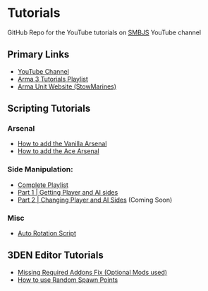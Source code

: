 # Tutorials
GitHub Repo for the YouTube tutorials on [SMBJS](https://www.youtube.com/c/SMBJS) YouTube channel

## Primary Links
- [YouTube Channel ](https://www.youtube.com/c/SMBJS )
- [Arma 3 Tutorials Playlist](https://bit.ly/3OwHYSL)  
- [Arma Unit Website (StowMarines)](https://www.stowmarines.co.uk/)

## Scripting Tutorials
### Arsenal
- [How to add the Vanilla Arsenal](https://youtu.be/z3uovS-gYNY)
- [How to add the Ace Arsenal](https://youtu.be/OFxozTL8YJI)  

### Side Manipulation:
- [Complete Playlist](https://bit.ly/3NjTZK6)
- [Part 1 | Getting Player and AI sides](https://youtu.be/nweJW6T0sw8)  
- [Part 2 | Changing Player and AI Sides](https://youtu.be/y81Axv0Nj9U) (Coming Soon)

### Misc
- [Auto Rotation Script](https://youtu.be/r7Yft6GnNCY)

## 3DEN Editor Tutorials
- [Missing Required Addons Fix (Optional Mods used)](https://youtu.be/TRuLVeVfs3U)
- [How to use Random Spawn Points](https://youtu.be/pUKbFTo51z8)

